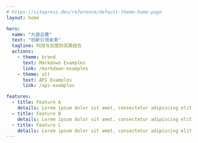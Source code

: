 ```yaml
---
# https://vitepress.dev/reference/default-theme-home-page
layout: home

hero:
  name: "九狼云墨"
  text: "创新引领未来"
  tagline: 科技与创意的完美结合
  actions:
    - theme: brand
      text: Markdown Examples
      link: /markdown-examples
    - theme: alt
      text: API Examples
      link: /api-examples

features:
  - title: Feature A
    details: Lorem ipsum dolor sit amet, consectetur adipiscing elit
  - title: Feature B
    details: Lorem ipsum dolor sit amet, consectetur adipiscing elit
  - title: Feature C
    details: Lorem ipsum dolor sit amet, consectetur adipiscing elit
---
```


